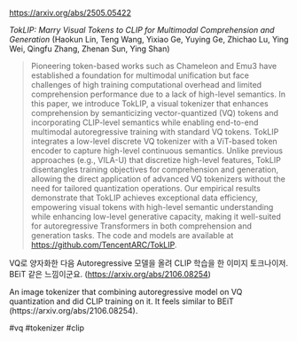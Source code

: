 https://arxiv.org/abs/2505.05422

*TokLIP: Marry Visual Tokens to CLIP for Multimodal Comprehension and Generation* (Haokun Lin, Teng Wang, Yixiao Ge, Yuying Ge, Zhichao Lu, Ying Wei, Qingfu Zhang, Zhenan Sun, Ying Shan)

> Pioneering token-based works such as Chameleon and Emu3 have established a foundation for multimodal unification but face challenges of high training computational overhead and limited comprehension performance due to a lack of high-level semantics. In this paper, we introduce TokLIP, a visual tokenizer that enhances comprehension by semanticizing vector-quantized (VQ) tokens and incorporating CLIP-level semantics while enabling end-to-end multimodal autoregressive training with standard VQ tokens. TokLIP integrates a low-level discrete VQ tokenizer with a ViT-based token encoder to capture high-level continuous semantics. Unlike previous approaches (e.g., VILA-U) that discretize high-level features, TokLIP disentangles training objectives for comprehension and generation, allowing the direct application of advanced VQ tokenizers without the need for tailored quantization operations. Our empirical results demonstrate that TokLIP achieves exceptional data efficiency, empowering visual tokens with high-level semantic understanding while enhancing low-level generative capacity, making it well-suited for autoregressive Transformers in both comprehension and generation tasks. The code and models are available at https://github.com/TencentARC/TokLIP.

VQ로 양자화한 다음 Autoregressive 모델을 올려 CLIP 학습을 한 이미지 토크나이저. BEiT 같은 느낌이군요. (https://arxiv.org/abs/2106.08254)

<english>
An image tokenizer that combining autoregressive model on VQ quantization and did CLIP training on it. It feels similar to BEiT (https://arxiv.org/abs/2106.08254).
</english>

#vq #tokenizer #clip 